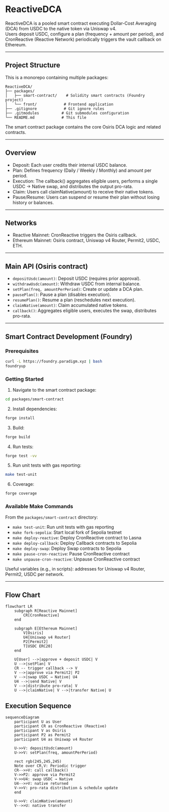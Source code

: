 # ReactiveDCA

ReactiveDCA is a pooled smart contract executing Dollar-Cost Averaging (DCA) from USDC to the native token via Uniswap v4.  
Users deposit USDC, configure a plan (frequency + amount per period), and CronReactive (Reactive Network) periodically triggers the vault callback on Ethereum.

---

## Project Structure

This is a monorepo containing multiple packages:

```
ReactiveDCA/
├── packages/
│   ├── smart-contract/    # Solidity smart contracts (Foundry project)
│   └── front/            # Frontend application
├── .gitignore            # Git ignore rules
├── .gitmodules          # Git submodules configuration
└── README.md            # This file
```

The smart contract package contains the core Osiris DCA logic and related contracts.

---

## Overview

- Deposit: Each user credits their internal USDC balance.  
- Plan: Defines frequency (Daily / Weekly / Monthly) and amount per period.  
- Execution: The callback() aggregates eligible users, performs a single USDC → Native swap, and distributes the output pro-rata.  
- Claim: Users call claimNative(amount) to receive their native tokens.  
- Pause/Resume: Users can suspend or resume their plan without losing history or balances.

---

## Networks

- Reactive Mainnet: CronReactive triggers the Osiris callback.
- Ethereum Mainnet: Osiris contract, Uniswap v4 Router, Permit2, USDC, ETH.

---

## Main API (Osiris contract)

- `depositUsdc(amount)`: Deposit USDC (requires prior approval).  
- `withdrawUsdc(amount)`: Withdraw USDC from internal balance.  
- `setPlan(freq, amountPerPeriod)`: Create or update a DCA plan.  
- `pausePlan()`: Pause a plan (disables execution).  
- `resumePlan()`: Resume a plan (reschedules next execution).  
- `claimNative(amount)`: Claim accumulated native tokens.  
- `callback()`: Aggregates eligible users, executes the swap, distributes pro-rata.

---

## Smart Contract Development (Foundry)

### Prerequisites

```bash
curl -L https://foundry.paradigm.xyz | bash
foundryup
```

### Getting Started

1. Navigate to the smart contract package:
```bash
cd packages/smart-contract
```

2. Install dependencies:
```bash
forge install
```

3. Build:
```bash
forge build
```

4. Run tests:
```bash
forge test -vv
```

5. Run unit tests with gas reporting:
```bash
make test-unit
```

6. Coverage:
```bash
forge coverage
```

### Available Make Commands

From the `packages/smart-contract` directory:

- `make test-unit`: Run unit tests with gas reporting
- `make fork-sepolia`: Start local fork of Sepolia testnet
- `make deploy-reactive`: Deploy CronReactive contract to Lasna
- `make deploy-callback`: Deploy Callback contracts to Sepolia
- `make deploy-swap`: Deploy Swap contracts to Sepolia
- `make pause-cron-reactive`: Pause CronReactive contract
- `make unpause-cron-reactive`: Unpause CronReactive contract

Useful variables (e.g., in scripts): addresses for Uniswap v4 Router, Permit2, USDC per network.

---

## Flow Chart

```mermaid
flowchart LR
    subgraph R[Reactive Mainnet]
        CR[CronReactive]
    end

    subgraph E[Ethereum Mainnet]
        V[Osiris]
        U4[Uniswap v4 Router]
        P2[Permit2]
        T[USDC ERC20]
    end

    U[User] -->|approve + deposit USDC| V
    U -->|setPlan| V
    CR -- trigger callback --> V
    V -->|approve via Permit2| P2
    V -->|swap USDC → Native| U4
    U4 -->|send Native| V
    V -->|distribute pro-rata| V
    U -->|claimNative| V -->|transfer Native| U
```

## Execution Sequence

```mermaid
sequenceDiagram
    participant U as User
    participant CR as CronReactive (Reactive)
    participant V as Osiris
    participant P2 as Permit2
    participant U4 as Uniswap v4 Router

    U->>V: depositUsdc(amount)
    U->>V: setPlan(freq, amountPerPeriod)

    rect rgb(245,245,245)
    Note over CR,V: Periodic trigger
    CR-->>V: call callback()
    V->>P2: approve via Permit2
    V->>U4: swap USDC → Native
    U4-->>V: native returned
    V->>V: pro-rata distribution & schedule update
    end

    U->>V: claimNative(amount)
    V-->>U: native transfer
```
